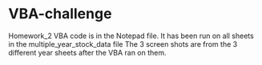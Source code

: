# VBA-challenge
Homework_2
VBA code is in the Notepad file.  It has been run on all sheets in the multiple_year_stock_data file
The 3 screen shots are from the 3 different year sheets after the VBA ran on them.
